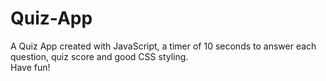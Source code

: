 # Quiz-App
A Quiz App created with JavaScript, a timer of 10 seconds to answer each question, quiz score and good CSS styling.
<br>
Have fun!
